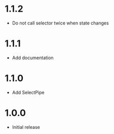 # 1.1.2

  * Do not call selector twice when state changes

# 1.1.1

  * Add documentation

# 1.1.0

  * Add SelectPipe


# 1.0.0

  * Initial release
